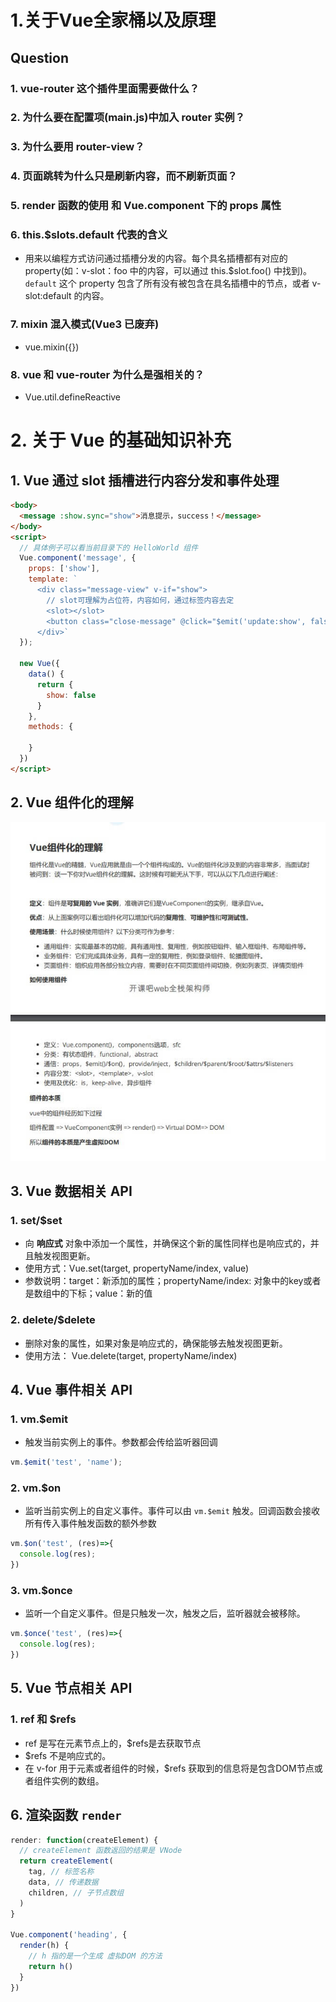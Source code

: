 # 1.关于Vue全家桶以及原理

## Question  

### 1. vue-router 这个插件里面需要做什么？

### 2. 为什么要在配置项(main.js)中加入 router 实例？

### 3. 为什么要用 router-view？

### 4. 页面跳转为什么只是刷新内容，而不刷新页面？

### 5. render 函数的使用 和 Vue.component 下的 props 属性

### 6. this.$slots.default 代表的含义

* 用来以编程方式访问通过插槽分发的内容。每个具名插槽都有对应的 property(如：v-slot：foo 中的内容，可以通过 this.$slot.foo() 中找到)。``default`` 这个 property 包含了所有没有被包含在具名插槽中的节点，或者 v-slot:default 的内容。

### 7. mixin 混入模式(Vue3 已废弃)

* vue.mixin({})

### 8. vue 和 vue-router 为什么是强相关的？

* Vue.util.defineReactive

# 2. 关于 Vue 的基础知识补充

## 1. Vue 通过 slot 插槽进行内容分发和事件处理

``` html
<body>
  <message :show.sync="show">消息提示，success！</message>
</body>
<script>
  // 具体例子可以看当前目录下的 HelloWorld 组件
  Vue.component('message', {
    props: ['show'],
    template: `
      <div class="message-view" v-if="show">
        // slot可理解为占位符，内容如何，通过标签内容去定 
        <slot></slot>
        <button class="close-message" @click="$emit('update:show', false)">关闭弹窗</button>
      </div>`
  });
  
  new Vue({
    data() {
      return {
        show: false
      }
    },
    methods: {

    }
  })
</script>
```  

## 2. Vue 组件化的理解

![avatar](../static/component.jpg)

## 3. Vue 数据相关 API

### 1. set/$set

* 向 **响应式** 对象中添加一个属性，并确保这个新的属性同样也是响应式的，并且触发视图更新。
* 使用方式：Vue.set(target, propertyName/index, value)
* 参数说明：target：新添加的属性；propertyName/index: 对象中的key或者是数组中的下标；value：新的值

### 2. delete/$delete

* 删除对象的属性，如果对象是响应式的，确保能够去触发视图更新。
* 使用方法： Vue.delete(target, propertyName/index)

## 4. Vue 事件相关 API

### 1. vm.$emit

* 触发当前实例上的事件。参数都会传给监听器回调

``` javascript
vm.$emit('test', 'name');
```

### 2. vm.$on

* 监听当前实例上的自定义事件。事件可以由 ``vm.$emit`` 触发。回调函数会接收所有传入事件触发函数的额外参数

``` javascript
vm.$on('test', (res)=>{
  console.log(res);
})
```

### 3. vm.$once

* 监听一个自定义事件。但是只触发一次，触发之后，监听器就会被移除。

``` javascript
vm.$once('test', (res)=>{
  console.log(res);
})

```

## 5. Vue 节点相关 API

### 1. ref 和 $refs

* ref 是写在元素节点上的，$refs是去获取节点
* $refs 不是响应式的。
* 在 v-for 用于元素或者组件的时候，$refs 获取到的信息将是包含DOM节点或者组件实例的数组。

## 6. 渲染函数 ``render``

``` javascript
render: function(createElement) {
  // createElement 函数返回的结果是 VNode
  return createElement(
    tag, // 标签名称
    data, // 传递数据
    children, // 子节点数组
  )
}

Vue.component('heading', {
  render(h) {
    // h 指的是一个生成 虚拟DOM 的方法
    return h()
  }
})
```